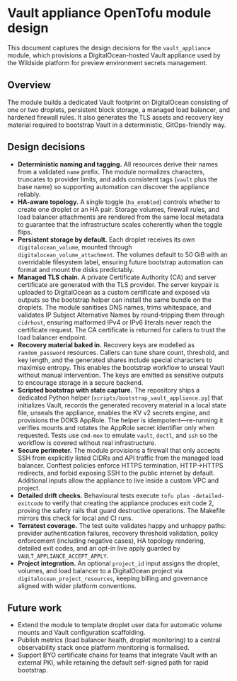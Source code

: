# Vault appliance OpenTofu module design

This document captures the design decisions for the `vault_appliance` module,
which provisions a DigitalOcean-hosted Vault appliance used by the Wildside
platform for preview environment secrets management.

## Overview

The module builds a dedicated Vault footprint on DigitalOcean consisting of one
or two droplets, persistent block storage, a managed load balancer, and
hardened firewall rules. It also generates the TLS assets and recovery key
material required to bootstrap Vault in a deterministic, GitOps-friendly way.

## Design decisions

- **Deterministic naming and tagging.** All resources derive their names from a
  validated `name` prefix. The module normalizes characters, truncates to
  provider limits, and adds consistent tags (`vault` plus the base name) so
  supporting automation can discover the appliance reliably.
- **HA-aware topology.** A single toggle (`ha_enabled`) controls whether to
  create one droplet or an HA pair. Storage volumes, firewall rules, and load
  balancer attachments are rendered from the same local metadata to guarantee
  that the infrastructure scales coherently when the toggle flips.
- **Persistent storage by default.** Each droplet receives its own
  `digitalocean_volume`, mounted through `digitalocean_volume_attachment`. The
  volumes default to 50 GiB with an overridable filesystem label, ensuring
  future bootstrap automation can format and mount the disks predictably.
- **Managed TLS chain.** A private Certificate Authority (CA) and server
  certificate are generated with the TLS provider. The server keypair is
  uploaded to DigitalOcean as a custom certificate and exposed via outputs so
  the bootstrap helper can install the same bundle on the droplets. The module
  sanitises DNS names, trims whitespace, and validates IP Subject Alternative
  Names by round-tripping them through `cidrhost`, ensuring malformed IPv4 or
  IPv6 literals never reach the certificate request. The CA certificate is
  returned for callers to trust the load balancer endpoint.
- **Recovery material baked in.** Recovery keys are modelled as
  `random_password` resources. Callers can tune share count, threshold, and key
  length, and the generated shares include special characters to maximise
  entropy. This enables the bootstrap workflow to unseal Vault without manual
  intervention. The keys are emitted as sensitive outputs to encourage storage
  in a secure backend.
- **Scripted bootstrap with state capture.** The repository ships a dedicated
  Python helper (`scripts/bootstrap_vault_appliance.py`) that initializes Vault,
  records the generated recovery material in a local state file, unseals the
  appliance, enables the KV v2 secrets engine, and provisions the DOKS AppRole.
  The helper is idempotent—re-running it verifies mounts and rotates the AppRole
  secret identifier only when requested. Tests use `cmd-mox` to emulate `vault`,
  `doctl`, and `ssh` so the workflow is covered without real infrastructure.
- **Secure perimeter.** The module provisions a firewall that only accepts SSH
  from explicitly listed CIDRs and API traffic from the managed load balancer.
  Conftest policies enforce HTTPS termination, HTTP→HTTPS redirects, and forbid
  exposing SSH to the public internet by default. Additional inputs allow the
  appliance to live inside a custom VPC and project.
- **Detailed drift checks.** Behavioural tests execute
  `tofu plan -detailed-exitcode` to verify that creating the appliance produces
  exit code 2, proving the safety rails that guard destructive operations. The
  Makefile mirrors this check for local and CI runs.
- **Terratest coverage.** The test suite validates happy and unhappy paths:
  provider authentication failures, recovery threshold validation, policy
  enforcement (including negative cases), HA topology rendering, detailed exit
  codes, and an opt-in live apply guarded by `VAULT_APPLIANCE_ACCEPT_APPLY`.
- **Project integration.** An optional `project_id` input assigns the droplet,
  volumes, and load balancer to a DigitalOcean project via
  `digitalocean_project_resources`, keeping billing and governance aligned with
  wider platform conventions.

## Future work

- Extend the module to template droplet user data for automatic volume mounts
  and Vault configuration scaffolding.
- Publish metrics (load balancer health, droplet monitoring) to a central
  observability stack once platform monitoring is formalised.
- Support BYO certificate chains for teams that integrate Vault with an
  external PKI, while retaining the default self-signed path for rapid
  bootstrap.
